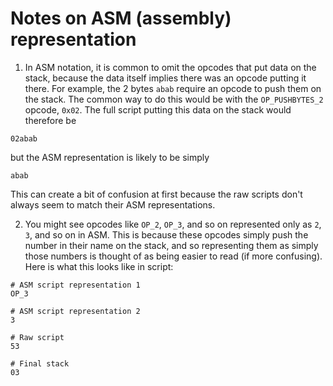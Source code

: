 # Notes on ASM (assembly) representation
1. In ASM notation, it is common to omit the opcodes that put data on the stack, because the data itself implies there was an opcode putting it there. For example, the 2 bytes `abab` require an opcode to push them on the stack. The common way to do this would be with the `OP_PUSHBYTES_2` opcode, `0x02`. The full script putting this data on the stack would therefore be
```shell
02abab
```
but the ASM representation is likely to be simply
```shell
abab
```

This can create a bit of confusion at first because the raw scripts don't always seem to match their ASM representations.

2. You might see opcodes like `OP_2`, `OP_3`, and so on represented only as `2`, `3`, and so on in ASM. This is because these opcodes simply push the number in their name on the stack, and so representing them as simply those numbers is thought of as being easier to read (if more confusing). Here is what this looks like in script:
```shell
# ASM script representation 1
OP_3

# ASM script representation 2
3

# Raw script
53

# Final stack
03
```
